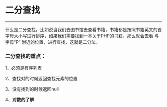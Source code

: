 # 二分查找

---

什么是二分查找，比如说当我们去图书馆去查看书籍，书籍都是按照书籍英文的首字母大小写进行排序，如果我们需要找到一本关于PHP的书籍，那么就会去看 与字母“P” 附近的位置，进行查找，这就是二分法。

### 二分查找的重点：

1、必须是有序列表

2、查找对的时候返回查找元素的位置

3、没有找到的时候返回null

4、**对数的了解**



